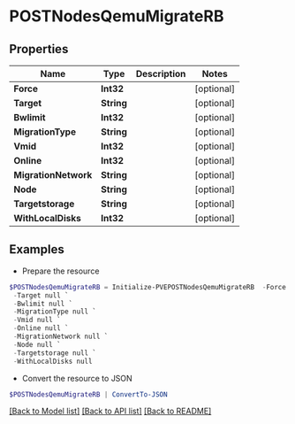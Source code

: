 # POSTNodesQemuMigrateRB
## Properties

Name | Type | Description | Notes
------------ | ------------- | ------------- | -------------
**Force** | **Int32** |  | [optional] 
**Target** | **String** |  | [optional] 
**Bwlimit** | **Int32** |  | [optional] 
**MigrationType** | **String** |  | [optional] 
**Vmid** | **Int32** |  | [optional] 
**Online** | **Int32** |  | [optional] 
**MigrationNetwork** | **String** |  | [optional] 
**Node** | **String** |  | [optional] 
**Targetstorage** | **String** |  | [optional] 
**WithLocalDisks** | **Int32** |  | [optional] 

## Examples

- Prepare the resource
```powershell
$POSTNodesQemuMigrateRB = Initialize-PVEPOSTNodesQemuMigrateRB  -Force null `
 -Target null `
 -Bwlimit null `
 -MigrationType null `
 -Vmid null `
 -Online null `
 -MigrationNetwork null `
 -Node null `
 -Targetstorage null `
 -WithLocalDisks null
```

- Convert the resource to JSON
```powershell
$POSTNodesQemuMigrateRB | ConvertTo-JSON
```

[[Back to Model list]](../README.md#documentation-for-models) [[Back to API list]](../README.md#documentation-for-api-endpoints) [[Back to README]](../README.md)

